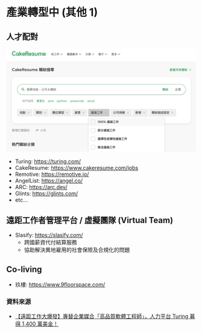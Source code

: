# 產業轉型中 (其他 1)

## 人才配對

![cake resume](https://github.com/alincode/2020-remote-year/raw/master/assets/cake-resume.png)

- Turing: <https://turing.com/>
- CakeResume: <https://www.cakeresume.com/jobs>
- Remotive: <https://remotive.io/>
- AngelList: <https://angel.co/>
- ARC: <https://arc.dev/>
- Glints: <https://glints.com/>
- etc...

## 遠距工作者管理平台 / 虛擬團隊 (Virtual Team)

- Slasify: <https://slasify.com/>
  - 跨國薪資代付結算服務
  - 協助解決異地雇用的社會保險及合規化的問題

## Co-living

- 玖樓: <https://www.9floorspace.com/>

### 資料來源

- [【遠距工作大爆發】專替企業媒合「高品質軟體工程師」，人力平台 Turing 募得 1,400 萬美金！](https://buzzorange.com/techorange/2020/09/15/turing-developers/)
